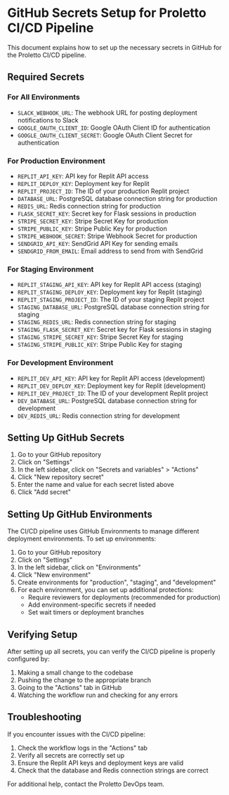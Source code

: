 # GitHub Secrets Setup for Proletto CI/CD Pipeline

This document explains how to set up the necessary secrets in GitHub for the Proletto CI/CD pipeline.

## Required Secrets

### For All Environments

- `SLACK_WEBHOOK_URL`: The webhook URL for posting deployment notifications to Slack
- `GOOGLE_OAUTH_CLIENT_ID`: Google OAuth Client ID for authentication
- `GOOGLE_OAUTH_CLIENT_SECRET`: Google OAuth Client Secret for authentication

### For Production Environment

- `REPLIT_API_KEY`: API key for Replit API access
- `REPLIT_DEPLOY_KEY`: Deployment key for Replit
- `REPLIT_PROJECT_ID`: The ID of your production Replit project
- `DATABASE_URL`: PostgreSQL database connection string for production
- `REDIS_URL`: Redis connection string for production
- `FLASK_SECRET_KEY`: Secret key for Flask sessions in production
- `STRIPE_SECRET_KEY`: Stripe Secret Key for production
- `STRIPE_PUBLIC_KEY`: Stripe Public Key for production
- `STRIPE_WEBHOOK_SECRET`: Stripe Webhook Secret for production
- `SENDGRID_API_KEY`: SendGrid API Key for sending emails
- `SENDGRID_FROM_EMAIL`: Email address to send from with SendGrid

### For Staging Environment

- `REPLIT_STAGING_API_KEY`: API key for Replit API access (staging)
- `REPLIT_STAGING_DEPLOY_KEY`: Deployment key for Replit (staging)
- `REPLIT_STAGING_PROJECT_ID`: The ID of your staging Replit project
- `STAGING_DATABASE_URL`: PostgreSQL database connection string for staging
- `STAGING_REDIS_URL`: Redis connection string for staging
- `STAGING_FLASK_SECRET_KEY`: Secret key for Flask sessions in staging
- `STAGING_STRIPE_SECRET_KEY`: Stripe Secret Key for staging
- `STAGING_STRIPE_PUBLIC_KEY`: Stripe Public Key for staging

### For Development Environment

- `REPLIT_DEV_API_KEY`: API key for Replit API access (development)
- `REPLIT_DEV_DEPLOY_KEY`: Deployment key for Replit (development)
- `REPLIT_DEV_PROJECT_ID`: The ID of your development Replit project
- `DEV_DATABASE_URL`: PostgreSQL database connection string for development
- `DEV_REDIS_URL`: Redis connection string for development

## Setting Up GitHub Secrets

1. Go to your GitHub repository
2. Click on "Settings"
3. In the left sidebar, click on "Secrets and variables" > "Actions"
4. Click "New repository secret"
5. Enter the name and value for each secret listed above
6. Click "Add secret"

## Setting Up GitHub Environments

The CI/CD pipeline uses GitHub Environments to manage different deployment environments. To set up environments:

1. Go to your GitHub repository
2. Click on "Settings"
3. In the left sidebar, click on "Environments"
4. Click "New environment"
5. Create environments for "production", "staging", and "development"
6. For each environment, you can set up additional protections:
   - Require reviewers for deployments (recommended for production)
   - Add environment-specific secrets if needed
   - Set wait timers or deployment branches

## Verifying Setup

After setting up all secrets, you can verify the CI/CD pipeline is properly configured by:

1. Making a small change to the codebase
2. Pushing the change to the appropriate branch
3. Going to the "Actions" tab in GitHub
4. Watching the workflow run and checking for any errors

## Troubleshooting

If you encounter issues with the CI/CD pipeline:

1. Check the workflow logs in the "Actions" tab
2. Verify all secrets are correctly set up
3. Ensure the Replit API keys and deployment keys are valid
4. Check that the database and Redis connection strings are correct

For additional help, contact the Proletto DevOps team.